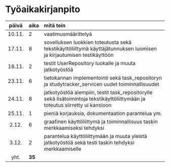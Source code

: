 # Työaikakirjanpito

| päivä | aika | mitä tein  |
| :----:|:-----| :-----|
| 10.11. | 2    | vaatimusmäärittelyä |
| 17.11. | 8    | sovelluksen luokkien toteutusta sekä tekstikäyttöliittymä käyttäjätunnuksen luomisen ja kirjautumisen testikäyttöön |
| 18.11. | 2    | testit UserRepository luokalle ja muuta jatkotyöstöä |
| 23.11. | 6    | tietokannan implementointi sekä task_repositoryn ja studytracker_servicen uudet toiminnallisuudet |
| 24.11. | 8    | jatkotyöstöä aiempiin, testit task_repositorylle sekä lisätoimintoja tekstikäyttöliittymään ja toteutus siirretty ui kansioon |
| 25.11. | 1    | pieniä korjauksia, dokumentaation parantelua ym. |
| 2.12. | 6    | graafinen käyttöliittymä ja toiminnallisuus taskin merkkaamiseksi tehdyksi |
| 3.12. | 2    | parantelua käyttöliittymään ja muuta yleistä jatkotyöstöä sekä testi taskin tehdyksi merkkaamiselle |
| yht.   | **35**   | |


